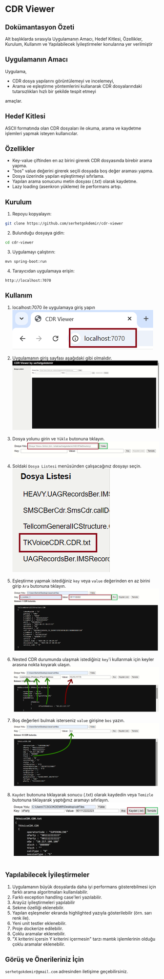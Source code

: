 # CDR Viewer

## Dokümantasyon Özeti
Alt başlıklarda sırasıyla Uygulamanın Amacı, Hedef Kitlesi, Özellikler, Kurulum, Kullanım ve Yapılabilecek İyileştirmeler konularına yer verilmiştir

## Uygulamanın Amacı
Uygulama, 
- CDR dosya yapılarını görüntülemeyi ve incelemeyi,
- Arama ve eşleştirme yöntemlerini kullanarak CDR dosyalarındaki tutarsızlıkları hızlı bir şekilde tespit etmeyi

amaçlar.

## Hedef Kitlesi
ASCII formatında olan CDR dosyaları ile okuma, arama ve kaydetme işlemleri yapmak isteyen kullanıcılar.

## Özellikler
- Key-value çiftinden en az birini girerek CDR dosyasında birebir arama yapma.
- "bos" value değerini girerek seçili dosyada boş değer araması yapma.
- Dosya üzerinde yapılan eşleştirmeyi sıfırlama.
- Yapılan arama sonucunu metin dosyası (.txt) olarak kaydetme.
- Lazy loading (asenkron yükleme) ile performans artışı.

## Kurulum
1. Repoyu kopyalayın:
```bash
git clone https://github.com/serhetgokdemir/cdr-viewer
```
2. Bulunduğu dosyaya gidin:
```bash
cd cdr-viewer
```
3. Uygulamayı çalıştırın:
```bash
mvn spring-boot:run
```
4. Tarayıcıdan uygulamaya erişin:
```arduino
http://localhost:7070
```


## Kullanım
1. localhost:7070 ile uygulamaya giriş yapın<br>
![localhost:7070](images/0.png)<br><br>
2. Uygulamanın giriş sayfası aşağıdaki gibi olmalıdır.<br>
![Anasayfa ekranı](images/1.png)<br><br>
3. Dosya yolunu girin ve `Yükle` butonuna tıklayın.<br>
![Dosya yolu ve upload](images/2.png)<br><br>
4. Soldaki `Dosya Listesi` menüsünden çalışacağınız dosyayı seçin.<br>
![Dosya seçimi](images/3.png)<br><br>
5. Eşleştirme yapmak istediğiniz `key` veya `value` değerinden en az birini girip `Ara` butonuna tıklayın.<br>
![Eşleştirme ve arama](images/4.png)<br><br>
6. Nested CDR durumunda ulaşmak istediğiniz `key`'i kullanmak için keyler arasına nokta koyarak ulaşın.<br>
![Nested CDR](images/5.png)<br><br>
7. Boş değerleri bulmak isterseniz `value` girişine `bos` yazın.<br>
![Boş değer bulma](images/6.png)<br><br>
8. `Kaydet` butonuna tıklayarak sonucu (.txt) olarak kaydedin veya `Temizle` butonuna tıklayarak yaptığınız aramayı sıfırlayın.<br>
![Sorgu sonucu kaydetme ve temizleme](images/7.png)<br><br>

## Yapılabilecek İyileştirmeler
1. Uygulamanın büyük dosyalarda daha iyi performans gösterebilmesi için farklı arama algoritmaları kullanılabilir.
2. Farklı exception handling case'leri yazılabilir.
3. Arayüz iyileştirmeleri yapılabilir
4. Sekme özelliği eklenebilir.
5. Yapılan eşleşmeler ekranda highlighted yazıyla gösterilebilir (örn. sarı renk ile).
6. Yeni unit testler eklenebilir.
7. Proje dockerize edilebilir.
8. Çoklu aramalar eklenebilir.
9. "X kriterini içersin Y kriterini içermesin" tarzı mantık işlemlerinin olduğu çoklu aramalar eklenebilir.

## Görüş ve Önerileriniz İçin
`serhetgokdemir@gmail.com` adresinden iletişime geçebilirsiniz.